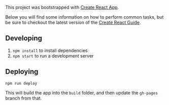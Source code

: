 This project was bootstrapped with [Create React App](https://github.com/facebookincubator/create-react-app).

Below you will find some information on how to perform common tasks, but be sure to checkout the latest version of the [Create React Guide](https://github.com/facebookincubator/create-react-app/blob/master/packages/react-scripts/template/README.md).

## Developing

1. `npm install` to install dependencies
2. `npm start` to run a development server

## Deploying

```
npm run deploy
```

This will build the app into the `build` folder, and then update the `gh-pages` branch from that.
